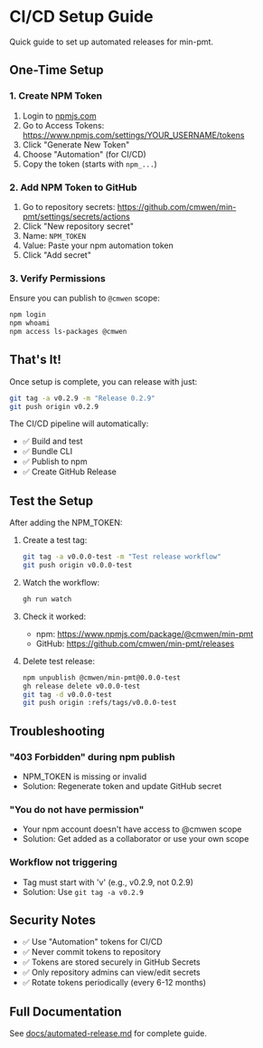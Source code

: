 # CI/CD Setup Guide

Quick guide to set up automated releases for min-pmt.

## One-Time Setup

### 1. Create NPM Token

1. Login to [npmjs.com](https://www.npmjs.com/)
2. Go to Access Tokens: https://www.npmjs.com/settings/YOUR_USERNAME/tokens
3. Click "Generate New Token"
4. Choose "Automation" (for CI/CD)
5. Copy the token (starts with `npm_...`)

### 2. Add NPM Token to GitHub

1. Go to repository secrets: https://github.com/cmwen/min-pmt/settings/secrets/actions
2. Click "New repository secret"
3. Name: `NPM_TOKEN`
4. Value: Paste your npm automation token
5. Click "Add secret"

### 3. Verify Permissions

Ensure you can publish to `@cmwen` scope:

```bash
npm login
npm whoami
npm access ls-packages @cmwen
```

## That's It!

Once setup is complete, you can release with just:

```bash
git tag -a v0.2.9 -m "Release 0.2.9"
git push origin v0.2.9
```

The CI/CD pipeline will automatically:
- ✅ Build and test
- ✅ Bundle CLI
- ✅ Publish to npm
- ✅ Create GitHub Release

## Test the Setup

After adding the NPM_TOKEN:

1. Create a test tag:
   ```bash
   git tag -a v0.0.0-test -m "Test release workflow"
   git push origin v0.0.0-test
   ```

2. Watch the workflow:
   ```bash
   gh run watch
   ```

3. Check it worked:
   - npm: https://www.npmjs.com/package/@cmwen/min-pmt
   - GitHub: https://github.com/cmwen/min-pmt/releases

4. Delete test release:
   ```bash
   npm unpublish @cmwen/min-pmt@0.0.0-test
   gh release delete v0.0.0-test
   git tag -d v0.0.0-test
   git push origin :refs/tags/v0.0.0-test
   ```

## Troubleshooting

### "403 Forbidden" during npm publish

- NPM_TOKEN is missing or invalid
- Solution: Regenerate token and update GitHub secret

### "You do not have permission"

- Your npm account doesn't have access to @cmwen scope
- Solution: Get added as a collaborator or use your own scope

### Workflow not triggering

- Tag must start with 'v' (e.g., v0.2.9, not 0.2.9)
- Solution: Use `git tag -a v0.2.9`

## Security Notes

- ✅ Use "Automation" tokens for CI/CD
- ✅ Never commit tokens to repository
- ✅ Tokens are stored securely in GitHub Secrets
- ✅ Only repository admins can view/edit secrets
- ✅ Rotate tokens periodically (every 6-12 months)

## Full Documentation

See [docs/automated-release.md](docs/automated-release.md) for complete guide.
